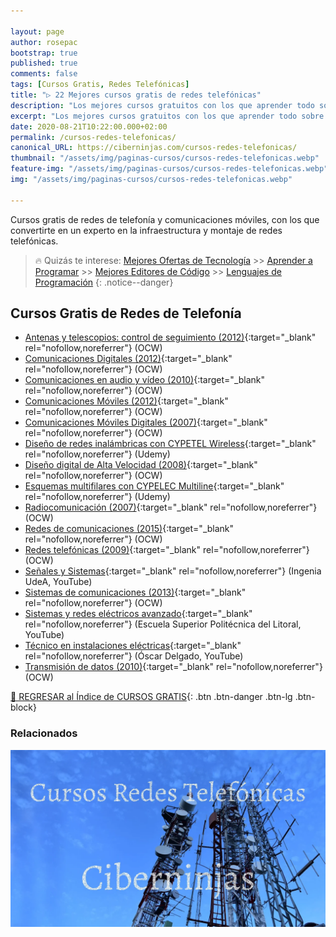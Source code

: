 ```yaml
---

layout: page
author: rosepac
bootstrap: true
published: true
comments: false
tags: [Cursos Gratis, Redes Telefónicas]
title: "▷ 22 Mejores cursos gratis de redes telefónicas"
description: "Los mejores cursos gratuitos con los que aprender todo sobre las redes telefónicas, desde cero hasta nivel experto"
excerpt: "Los mejores cursos gratuitos con los que aprender todo sobre las redes telefónicas, desde cero hasta nivel experto"
date: 2020-08-21T10:22:00.000+02:00
permalink: /cursos-redes-telefonicas/
canonical_URL: https://ciberninjas.com/cursos-redes-telefonicas/
thumbnail: "/assets/img/paginas-cursos/cursos-redes-telefonicas.webp"
feature-img: "/assets/img/paginas-cursos/cursos-redes-telefonicas.webp"
img: "/assets/img/paginas-cursos/cursos-redes-telefonicas.webp"

---
```


Cursos gratis de redes de telefonía y comunicaciones móviles, con los que convertirte en un experto en la infraestructura y montaje de redes telefónicas.

> 🔥 Quizás te interese: [Mejores Ofertas de Tecnología](https://www.amazon.es/shop/cibercursos) >> [Aprender a Programar](/programar/) >> [Mejores Editores de Código](/mejores-editores-texto/) >> [Lenguajes de Programación](/15-mejores-lenguajes-programacion/)
{: .notice--danger}

## **Cursos Gratis de Redes de Telefonía**

- [Antenas y telescopios: control de seguimiento (2012)](https://ocw.ehu.eus/course/view.php?id=45){:target="_blank" rel="nofollow,noreferrer"} (OCW)
- [Comunicaciones Digitales (2012)](http://ocw.uma.es/ingenierias/Comunicacion-digital){:target="_blank" rel="nofollow,noreferrer"} (OCW)
- [Comunicaciones en audio y vídeo (2010)](http://ocw.upm.es/teoria-de-la-senal-y-comunicaciones-1/comunicaciones-en-audio-y-video){:target="_blank" rel="nofollow,noreferrer"} (OCW)
- [Comunicaciones Móviles (2012)](http://ocw.upm.es/teoria-de-la-senal-y-comunicaciones-1/comunicaciones-moviles){:target="_blank" rel="nofollow,noreferrer"} (OCW)
- [Comunicaciones Móviles Digitales (2007)](http://ocw.upm.es/teoria-de-la-senal-y-comunicaciones-1/comunicaciones-moviles-digitales){:target="_blank" rel="nofollow,noreferrer"} (OCW)
- [Diseño de redes inalámbricas con CYPETEL Wireless](https://click.linksynergy.com/deeplink?id=W9Gem8jDoic&mid=39197&murl=https%3A%2F%2Fwww.udemy.com%2Fcourse%2Fdiseno-de-redes-inalambricas-con-cypetel-wireless%2F){:target="_blank" rel="nofollow,noreferrer"} (Udemy)
- [Diseño digital de Alta Velocidad (2008)](http://www.upv.es/pls/oalu/sic_asi.ficha_asig_ocw?p_rama=T&p_idioma=c&p_vista=MSE&p_asi=6473&p_caca=2008){:target="_blank" rel="nofollow,noreferrer"} (OCW)
- [Esquemas multifilares con CYPELEC Multiline](https://click.linksynergy.com/deeplink?id=W9Gem8jDoic&mid=39197&murl=https%3A%2F%2Fwww.udemy.com%2Fcourse%2Fesquemas-multifilares-con-cypelec-multiline%2F){:target="_blank" rel="nofollow,noreferrer"} (Udemy)
- [Radiocomunicación (2007)](http://ocw.upm.es/teoria-de-la-senal-y-comunicaciones-1/radiocomunicacion){:target="_blank" rel="nofollow,noreferrer"} (OCW)
- [Redes de comunicaciones (2015)](https://ocw.unican.es/course/view.php?id=27){:target="_blank" rel="nofollow,noreferrer"} (OCW)
- [Redes telefónicas (2009)](https://ocw.unican.es/course/view.php?id=211){:target="_blank" rel="nofollow,noreferrer"} (OCW)
- [Señales y Sistemas](https://www.youtube.com/playlist?list=PLZ0UFciczQg6VIYNg9p4cWnT779Z3V3o8){:target="_blank" rel="nofollow,noreferrer"} (Ingenia UdeA, YouTube)
- [Sistemas de comunicaciones (2013)](http://ocw.uma.es/ingenierias/sistemas-de-comunicaciones){:target="_blank" rel="nofollow,noreferrer"} (OCW)
- [Sistemas y redes eléctricos avanzado](https://www.youtube.com/playlist?list=PLF68AFC9D513894FE){:target="_blank" rel="nofollow,noreferrer"} (Escuela Superior Politécnica del Litoral, YouTube)
- [Técnico en instalaciones eléctricas](https://www.youtube.com/playlist?list=PLB020119D3152A1FC){:target="_blank" rel="nofollow,noreferrer"} (Óscar Delgado, YouTube)
- [Transmisión de datos (2010)](http://www.upv.es/pls/oalu/sic_asi.ficha_asig_ocw?p_rama=T&p_idioma=c&p_vista=MSE&p_asi=4533&p_caca=2010){:target="_blank" rel="nofollow,noreferrer"} (OCW)

[🏡 REGRESAR al Índice de CURSOS GRATIS](https://ciberninjas.com/cursos-tecnologia/){: .btn .btn-danger .btn-lg .btn-block}

### **Relacionados** <!-- omit in toc -->

![Los mejores cursos gratuitos con los que aprender todo sobre las redes telefónicas, desde cero hasta nivel experto](/assets/img/paginas-cursos/cursos-redes-telefonicas.webp "Los mejores cursos gratuitos con los que aprender todo sobre las redes telefónicas, desde cero hasta nivel experto")
